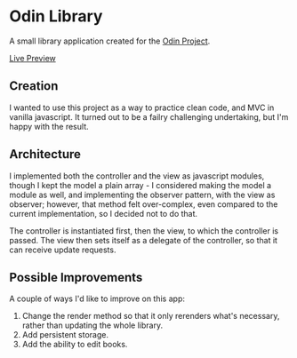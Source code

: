 # Odin Library

A small library application created for the [Odin Project](www.the).

[Live Preview](https://hornmichaels.github.io/odin-library/)

## Creation

I wanted to use this project as a way to practice clean code, and MVC in vanilla javascript. It turned out to be a failry challenging undertaking, but I'm happy with the result.

## Architecture

I implemented both the controller and the view as javascript modules, though I kept the model a plain array - I considered making the model a module as well, and implementing the observer pattern, with the view as observer; however, that method felt over-complex, even compared to the current implementation, so I decided not to do that.

The controller is instantiated first, then the view, to which the controller is passed. The view then sets itself as a delegate of the controller, so that it can receive update requests.

## Possible Improvements

A couple of ways I'd like to improve on this app:

1. Change the render method so that it only rerenders what's necessary, rather than updating the whole library.
2. Add persistent storage.
3. Add the ability to edit books.
